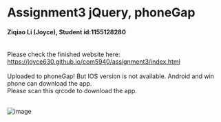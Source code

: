 # Assignment3 jQuery, phoneGap
<h4> Ziqiao Li (Joyce), Student id:1155128280</h4>
<br>Please check the finished website here:
<br><a href="https://joyce630.github.io/com5940/assignment3/index.html">https://joyce630.github.io/com5940/assignment3/index.html</a>
<br><br>Uploaded to phoneGap! But IOS version is not available. Android and win phone can download the app.
<br>Please scan this qrcode to download the app.
  
  <br>![image](https://joyce630.github.io/com5940/assignment3/qrcode.png)
  
